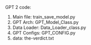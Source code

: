 GPT 2 code:
1. Main file: train_save_model.py
2. GPT Arch: GPT_Model_Class.py
3. Data Loader: Data_Loader_class.py
4. GPT Configs: GPT_CONFIG.py
5. data: the-verdict.txt

